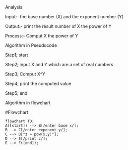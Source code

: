 Analysis 

Input:- the base number (X) and the exponent number (Y)

Output:- print the result number of X the power of Y

Process:- Comput  X the power of Y

Algorithm in Pseudocode

Step1; start

Step2; input X and Y which are a set of real numbers 

Step3; Comput X^Y

Step4; print the computed value 

Step5; end

Algorithm in flowchart

#Flowchart
```mermaid
flowchart TD;
A([start]) --> B[/enter base x/];
B --> C[/enter exponent y/];
C --> D["z = pow(x,y)"];
D --> E[/print z/];
E --> F([end]);
```
